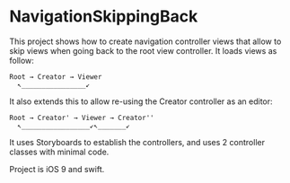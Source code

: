 

# NavigationSkippingBack

This project shows how to create navigation controller views that allow to skip views when going back to the root view controller. It loads views as follow:

```
Root → Creator → Viewer
  ↖________________↙
```

It also extends this to allow re-using the Creator controller as an editor:

```
Root → Creator' → Viewer → Creator''
  ↖_________________↙↖_______↙
```

It uses Storyboards to establish the controllers, and uses 2 controller classes with minimal code.

Project is iOS 9 and swift.

